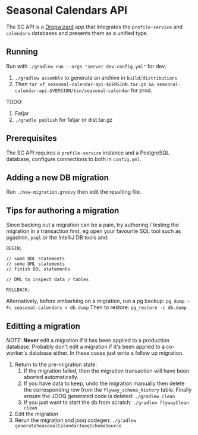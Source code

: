# Seasonal Calendars API

The SC API is a [Dropwizard](https://dropwizard.io) app that integrates the `profile-service` and `calendars` databases and presents them as a 
unified type.

## Running

Run with `./gradlew run --args "server dev-config.yml"` for dev.

1. `./gradlew assemble` to generate an archive in `build/distributions`
2. Then `tar xf seasonal-calendar-api-$VERSION.tar.gz && seasonal-calendar-api-$VERSION/bin/seasonal-calendar`
for prod.

TODO:
1. Fatjar
2. `./gradle publish` for fatjar or dist.tar.gz

## Prerequisites

The SC API requires a `profile-service` instance and a PostgreSQL database, configure connections to both in `config.yml`.

## Adding a new DB migration

Run `./new-migration.groovy` then edit the resulting file.

## Tips for authoring a migration

Since backing out a migration can be a pain, try authoring / testing the migration in a transaction first, eg open your favourite SQL tool such as pgadmin, `psql` or the IntelliJ DB tools and:

```
BEGIN;

// some DDL statements
// some DML statements
// finish DDL statements

// DML to inspect data / tables

ROLLBACK;
```

Alternatively, before embarking on a migration, run a pg backup: `pg_dump -Fc seasonal-calendars > db.dump`
Then to restore: `pg_restore -c db.dump`

## Editting a migration

*NOTE:* **Never** edit a migration if it has been applied to a production database.  Probably don't edit a migration if it's been applied to a co-worker's database either.  In these cases just write a follow up migration.

1. Return to the pre-migration state:
    1. If the migration failed, then the migration transaction will have been aborted automatically.
    2. If you have data to keep, undo the migration manually then delete the corresponding row from the `flyway_schema_history` table.  Finally ensure the JOOQ generated code is deleted: `./gradlew clean`
    3. If you just want to start the db from scratch: `./gradlew flywayClean clean`
2. Edit the migration
3. Rerun the migration and jooq codegen: `./gradlew generateSeasonalCalendarJooqSchemaSource`
